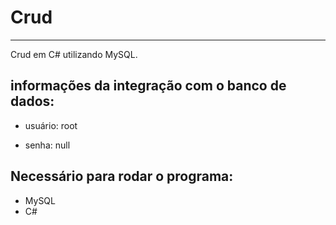 # Crud
***
 Crud em C# utilizando MySQL.
 
 ## informações da integração com o banco de dados:
 
 * usuário: root
 
 * senha: null
 
 ## Necessário para rodar o programa:
 
 * MySQL
 * C#
 

